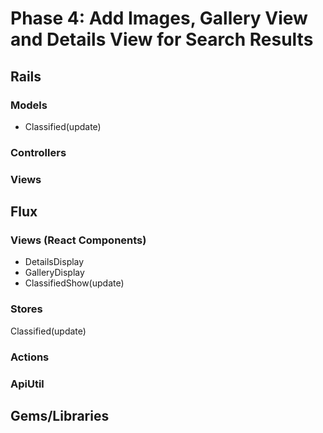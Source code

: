 # Phase 4: Add Images, Gallery View and Details View for Search Results

## Rails
### Models
* Classified(update)

### Controllers


### Views
## Flux

### Views (React Components)
* DetailsDisplay
* GalleryDisplay
* ClassifiedShow(update)

### Stores
Classified(update)

### Actions


### ApiUtil
## Gems/Libraries
